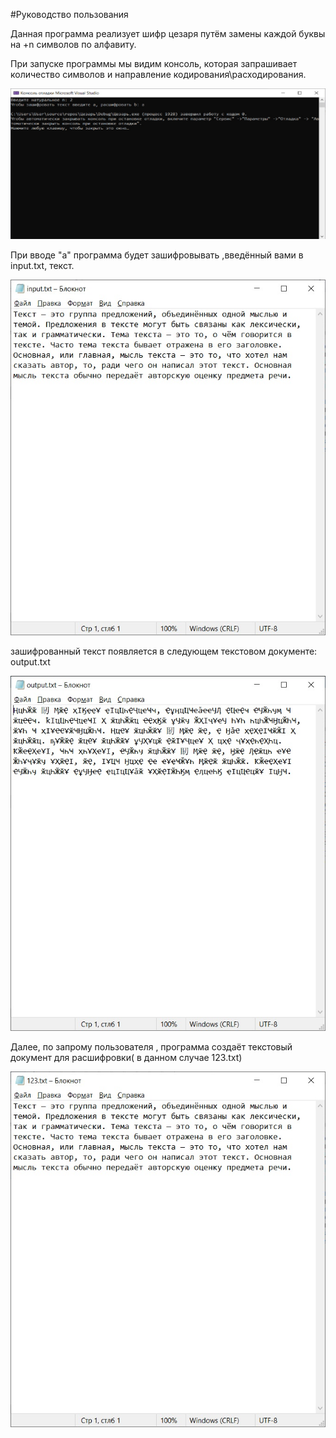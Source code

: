 #Руководство пользования 

Данная программа реализует шифр цезаря путём замены каждой буквы на +n символов по алфавиту.

При запуске программы мы видим консоль, которая запрашивает количество символов и направление кодирования\расходирования.

![Alt-текст](Цезарь/img/screen1.jpg "Консоль")

При вводе "а" программа будет зашифровывать ,введённый вами в input.txt, текст.

![Alt-текст](Цезарь/img/screen2.jpg "input.txt")

зашифрованный текст появляется в следующем текстовом документе: output.txt

![Alt-текст](Цезарь/img/screen3.jpg "output.txt")

Далее, по запрому пользователя , программа создаёт текстовый документ для расшифровки( в данном случае 123.txt)

![Alt-текст](Цезарь/img/screen4.jpg "output.txt")


